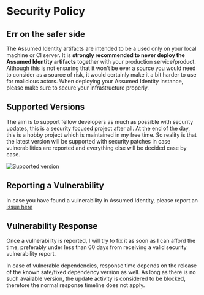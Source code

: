 # Security Policy

## Err on the safer side

The Assumed Identity artifacts are intended to be a used only on your local machine or CI server. It is **strongly
recommended to never deploy the Assumed Identity artifacts** together with your production service/product.
Although this is not ensuring that it won't be ever a source you would need to consider as a source of risk, it would
certainly make it a bit harder to use for malicious actors. When deploying your Assumed Identity instance, please make
sure to secure your infrastructure properly.

## Supported Versions

The aim is to support fellow developers as much as possible with security updates, this is a security focused project
after all. At the end of the day, this is a hobby project which is maintained in my free time. So reality is that the
latest version will be supported with security patches in case vulnerabilities are reported and everything else will
be decided case by case.

[![Supported version](https://img.shields.io/github/v/tag/nagyesta/assumed-identity?color=green&logo=git&label=Supported%20version&sort=semver)](https://img.shields.io/github/v/tag/nagyesta/assumed-identity?color=green&logo=git&label=Supported%20version&sort=semver)

## Reporting a Vulnerability

In case you have found a vulnerability in Assumed Identity, please report an [issue here](https://github.com/nagyesta/assumed-identity/issues)

## Vulnerability Response

Once a vulnerability is reported, I will try to fix it as soon as I can afford the time, preferably under less than
60 days from receiving a valid security vulnerability report.

In case of vulnerable dependencies, response time depends on the release of the known safe/fixed dependency version
as well. As long as there is no such available version, the update activity is considered to be blocked, therefore
the normal response timeline does not apply.
